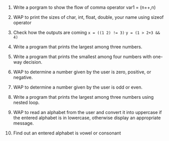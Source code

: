 1. Write a porgram to show the flow of comma operator var1 = (n++,n)
2. WAP to print the sizes of char, int, float, double, your name using sizeof operator
3. Check how the outputs are coming
   `x = ((1 2) != 3)`
   `y = (1 > 2+3 && 4)`

4. Write a program that prints the largest among three numbers.

5. Write a program that prints the smallest among four numbers with one-way decision.

6. WAP to determine a number given by the user is zero, positive, or negative.

7. WAP to determine a number given by the user is odd or even.

8. Write a program that prints the largest among three numbers using nested loop.

9. WAP to read an alphabet from the user and convert it into uppercase if the entered alphabet is in lowercase, otherwise display an appropriate message.

10. Find out an entered alphabet is vowel or consonant
